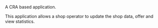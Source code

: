 A CRA based application.

This application allows a shop operator to update the shop data, offer and view statistics.
